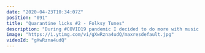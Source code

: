 ```yaml
---
date: "2020-04-23T10:34:07Z"
position: "091"
title: "Quarantine licks #2 - Folksy Tunes"
description: "During #COVID19 pandemic I decided to do more with music. In this series called \"Quarantine Licks\" I will show you fun and juicy guitar licks every week.\n\nFor now I kept them acoustic but expect electric guitar also. Rock 'n roll will commence :)\n\nI'm open for collaborations. Comment on this video if you're keen.\n\nFollow me here:\nWebsite: https://timbenniks.nl/\nTwitter: https://twitter.com/timbenniks\n\n#guitarlicks #quarantinelicks"
image: "https://i.ytimg.com/vi/gXwRzna4udQ/maxresdefault.jpg"
videoId: "gXwRzna4udQ"
---
```


